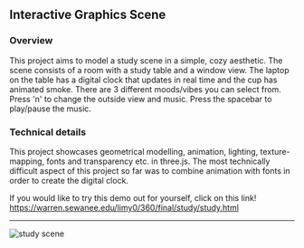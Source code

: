 ## Interactive Graphics Scene ##
  
### Overview ###
  This project aims to model a study scene in a simple, cozy aesthetic. 
  The scene consists of a room with a study table and a window view. 
  The laptop on the table has a digital clock that updates in real time and 
  the cup has animated smoke. 
  There are 3 different moods/vibes you can select from.
  Press 'n' to change the outside view and music.
  Press the spacebar to play/pause the music.

### Technical details ###

This project showcases geometrical modelling, animation, lighting, texture-mapping, fonts and transparency etc. in three.js. 
The most technically difficult aspect of this project so far was to combine animation with fonts in order to create the digital clock.

If you would like to try this demo out for yourself, click on this link!
https://warren.sewanee.edu/limy0/360/final/study/study.html

------------------------------------------------------------------------

![study scene](https://github.com/debbie-lyv/Interactive-Graphics-Scene/assets/99438507/02906f2e-935d-40dc-9ba4-bd8165550970)
